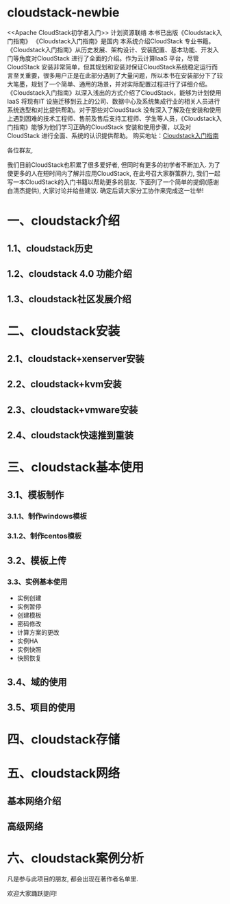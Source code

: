 cloudstack-newbie
=================

&lt;&lt;Apache CloudStack初学者入门&gt;&gt;  计划资源联络
本书已出版《Cloudstack入门指南》 
《Cloudstack入门指南》是国内 本系统介绍CloudStack 专业书籍。
《Cloudstack入门指南》从历史发展、架构设计、安装配置、基本功能、开发入门等角度对CloudStack 进行了全面的介绍。作为云计算IaaS 平台，尽管CloudStack 安装非常简单，但其规划和安装对保证CloudStack系统稳定运行而言至关重要，很多用户正是在此部分遇到了大量问题，所以本书在安装部分下了较大笔墨，规划了一个简单、通用的场景，并对实际配置过程进行了详细介绍。
《Cloudstack入门指南》以深入浅出的方式介绍了CloudStack，能够为计划使用IaaS 将现有IT 设施迁移到云上的公司、数据中心及系统集成行业的相关人员进行系统选型和对比提供帮助。对于那些对CloudStack 没有深入了解及在安装和使用上遇到困难的技术工程师、售前及售后支持工程师、学生等人员，《Cloudstack入门指南》能够为他们学习正确的CloudStack 安装和使用步骤，以及对CloudStack 进行全面、系统的认识提供帮助。
购买地址：[Cloudstack入门指南](https://www.amazon.cn/%E5%9B%BE%E4%B9%A6/dp/B00NO25KOM/ref=sr_1_3?ie=UTF8&qid=1506483662&sr=8-3&keywords=cloudstack)


各位群友,

我们目前CloudStack也积累了很多爱好者, 但同时有更多的初学者不断加入.
为了使更多的人在短时间内了解并应用CloudStack, 在此号召大家群策群力, 我们一起写一本CloudStack的入门书籍以帮助更多的朋友.
下面列了一个简单的提纲(感谢白清杰提供), 大家讨论并给些建议. 确定后请大家分工协作来完成这一壮举!
# 一、cloudstack介绍
##  1.1、cloudstack历史
## 1.2、cloudstack 4.0 功能介绍
## 1.3、cloudstack社区发展介绍
# 二、cloudstack安装
## 2.1、cloudstack+xenserver安装
## 2.2、cloudstack+kvm安装
## 2.3、cloudstack+vmware安装
## 2.4、cloudstack快速推到重装
# 三、cloudstack基本使用
## 3.1、模板制作
### 3.1.1、制作windows模板
### 3.1.2、制作centos模板
## 3.2、模板上传
### 3.3、实例基本使用
* 实例创建
* 实例暂停
* 创建模板
* 密码修改
* 计算方案的更改
* 实例HA
* 实例快照
* 快照恢复

## 3.4、域的使用
## 3.5、项目的使用
# 四、cloudstack存储
# 五、cloudstack网络
## 基本网络介绍
## 高级网络
# 六、cloudstack案例分析


凡是参与此项目的朋友, 都会出现在著作者名单里.


欢迎大家踊跃提问!
